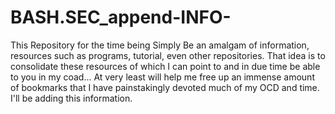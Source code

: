 # BASH.SEC_append-INFO-
 This Repository for the time being Simply Be an amalgam of information, resources such as programs, tutorial,  even other repositories. That idea is to consolidate these resources of which I can point to and in due time be able to you in my coad... At very least will help me free up an immense amount of bookmarks that I have painstakingly  devoted much of my OCD and time. I'll be adding this information.
